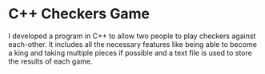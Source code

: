 # C++ Checkers Game

I developed a program in C++ to allow two people to play checkers against each-other. It includes all the necessary features like being able to become a king and taking multiple pieces if possible and a text file is used to store the results of each game.
